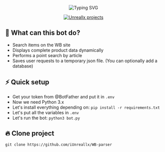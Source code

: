 <p align="center">
    <img src="https://readme-typing-svg.demolab.com?font=JetBrains+Mono&weight=500&size=35&letterSpacing=1px;&duration=3500&pause=1500&color=F79E2F&center=true&width=435&lines=WB+parser+bot" alt="Typing SVG">
</p>
<p align="center">
  <a href="https://github.com/iUnreallx">
    <img src="https://img.shields.io/badge/Unreallx-projects-orange" alt="Unreallx projects">
  </a>
</p>


## 🔎 What can this bot do?
* Search items on the WB site
* Displays complete product data dynamically
* Performs a point search by article
* Saves user requests to a temporary json file. (You can optionally add a database)

## ⚡ Quick setup
* Get your token from @BotFather and put it in ```.env```
* Now we need Python 3.x
* Let's install everything depending on: ``` pip install -r requirements.txt ```
* Let's put all the variables in ```.env```
* Let's run the bot: ```python3 bot.py```

## 🔥 Clone project
```md
git clone https://github.com/iUnreallx/WB-parser
```
